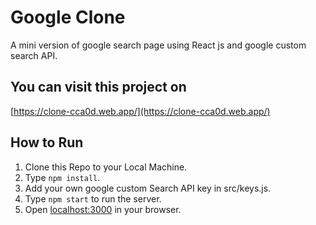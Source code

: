 # Google Clone

A mini version of google search page using React js and google custom search API.

## You can visit this project on
[https://clone-cca0d.web.app/](https://clone-cca0d.web.app/)


## How to Run 
1. Clone this Repo to your Local Machine.
2. Type ``` npm install ```.
3. Add your own google custom Search API key in src/keys.js.
4. Type ```npm start``` to run the server.
5. Open [localhost:3000](localhost:3000/) in your browser.

